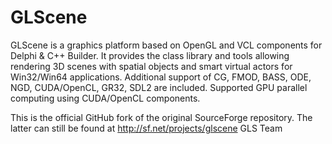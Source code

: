 # GLScene
GLScene is a graphics platform based on OpenGL and VCL components for Delphi & C++ Builder. 
It provides the class library and tools allowing rendering 3D scenes with spatial objects 
and smart virtual actors for Win32/Win64 applications. 
Additional support of CG, FMOD, BASS, ODE, NGD, CUDA/OpenCL, GR32, SDL2 are included.
Supported GPU parallel computing using CUDA/OpenCL components. 

This is the official GitHub fork of the original SourceForge repository. 
The latter can still be found at http://sf.net/projects/glscene
GLS Team

